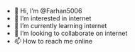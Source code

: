 - 👋 Hi, I’m @Farhan5006
- 👀 I’m interested in internet
- 🌱 I’m currently learning internet
- 💞️ I’m looking to collaborate on internet
- 📫 How to reach me online

<!---
Farhan5006/Farhan5006 is a ✨ special ✨ repository because its `README.md` (this file) appears on your GitHub profile.
You can click the Preview link to take a look at your changes.
--->
